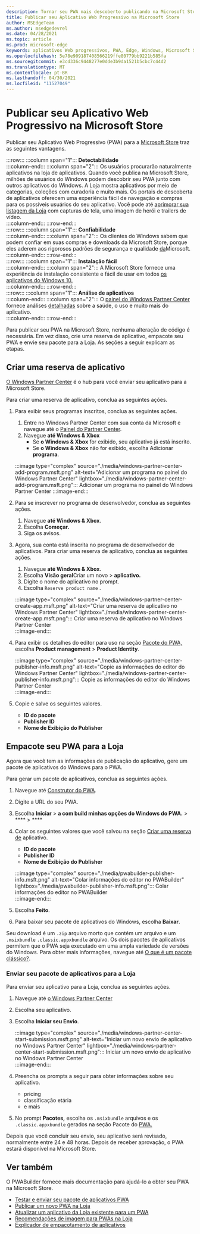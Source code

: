 ```yaml
---
description: Tornar seu PWA mais descoberto publicando na Microsoft Store
title: Publicar seu Aplicativo Web Progressivo na Microsoft Store
author: MSEdgeTeam
ms.author: msedgedevrel
ms.date: 04/28/2021
ms.topic: article
ms.prod: microsoft-edge
keywords: aplicativos Web progressivos, PWA, Edge, Windows, Microsoft Store
ms.openlocfilehash: 5e78e909187408566219ffe80779bb9221b585fa
ms.sourcegitcommit: e3cd336c9448277e0dde3b9da1521b5cbc7c44d2
ms.translationtype: MT
ms.contentlocale: pt-BR
ms.lasthandoff: 04/30/2021
ms.locfileid: "11527049"
---
```

# <a name="publish-your-progressive-web-app-to-the-microsoft-store"></a>Publicar seu Aplicativo Web Progressivo na Microsoft Store  

Publicar seu Aplicativo Web Progressivo \(PWA\) para a [Microsoft Store][WindowsUwpPublishIndex] traz as seguintes vantagens.  

:::row:::
   :::column span="1":::
      **Detectabilidade**  
   :::column-end:::
   :::column span="2":::
      Os usuários procurarão naturalmente aplicativos na loja de aplicativos.  Quando você publica na Microsoft Store, milhões de usuários do Windows podem descobrir seu PWA junto com outros aplicativos do Windows.  A Loja mostra aplicativos por meio de categorias, coleções com curadoria e muito mais.  Os portais de descoberta de aplicativos oferecem uma experiência fácil de navegação e compras para os possíveis usuários do seu aplicativo.  Você pode até [aprimorar sua listagem da Loja][WindowsUwpPublishAppScreenshotsImages] com capturas de tela, uma imagem de herói e trailers de vídeo.  
   :::column-end:::
:::row-end:::  
:::row:::
   :::column span="1":::
      **Confiabilidade**  
   :::column-end:::
   :::column span="2":::
      Os clientes do Windows sabem que podem confiar em suas compras e downloads da Microsoft Store, porque eles aderem aos rigorosos padrões de segurança e qualidade [da][LegalWindowsAgreementsStorePolicies]Microsoft.  
   :::column-end:::
:::row-end:::  
:::row:::
   :::column span="1":::
      **Instalação fácil**  
   :::column-end:::
   :::column span="2":::
      A Microsoft Store fornece uma experiência de instalação consistente e fácil de usar em todos [os aplicativos do Windows 10.][MicrosoftStoreAppsWindows]  
   :::column-end:::
:::row-end:::  
:::row:::
   :::column span="1":::
      **Análise de aplicativos**  
   :::column-end:::
   :::column span="2":::
      O [painel do Windows Partner Center][WindowsUwpPublishIndex] fornece análises [detalhadas][WindowsUwpPublishAnalytics] sobre a saúde, o uso e muito mais do aplicativo.  
   :::column-end:::
:::row-end:::  

Para publicar seu PWA na Microsoft Store, nenhuma alteração de código é necessária.  Em vez disso, crie uma reserva de aplicativo, empacote seu PWA e envie seu pacote para a Loja.  As seções a seguir explicam as etapas.   

## <a name="create-an-app-reservation"></a>Criar uma reserva de aplicativo  

[O Windows Partner Center][MicrosoftPartnerDashboardWindowsOverview] é o hub para você enviar seu aplicativo para a Microsoft Store.  

Para criar uma reserva de aplicativo, conclua as seguintes ações.  

1.  Para exibir seus programas inscritos, conclua as seguintes ações.  
    1.  Entre no Windows Partner Center com sua conta da Microsoft e navegue até o [Painel do Partner Center][MicrosoftPartnerDashboardHome].  
    1.  Navegue **até Windows & Xbox**  
        *   Se **o Windows & Xbox** for exibido, seu aplicativo já está inscrito.  
        *   Se **o Windows & Xbox** não for exibido, escolha Adicionar **programa**.  
    
    :::image type="complex" source="./media/windows-partner-center-add-program.msft.png" alt-text="Adicionar um programa no painel do Windows Partner Center" lightbox="./media/windows-partner-center-add-program.msft.png":::
       Adicionar um programa no painel do Windows Partner Center
    :::image-end:::  
    
1.  Para se inscrever no programa de desenvolvedor, conclua as seguintes ações.  
    1.  Navegue **até Windows & Xbox**.  
    1.  Escolha **Começar.**  
    1.  Siga os avisos.  
1.  Agora, sua conta está inscrita no programa de desenvolvedor de aplicativos. Para criar uma reserva de aplicativo, conclua as seguintes ações.  
    1.  Navegue **até Windows & Xbox**.  
    1.  Escolha **Visão geral**Criar um novo  >  **aplicativo.**  
    1.  Digite o nome do aplicativo no prompt.  
    1.  Escolha `Reserve product name` .  
        
    :::image type="complex" source="./media/windows-partner-center-create-app.msft.png" alt-text="Criar uma reserva de aplicativo no Windows Partner Center" lightbox="./media/windows-partner-center-create-app.msft.png":::
       Criar uma reserva de aplicativo no Windows Partner Center  
    :::image-end:::  
    
1.  Para exibir os detalhes do editor para uso na seção [Pacote do PWA,](#package-your-pwa-for-the-store) escolha **Product management**  >  **Product Identity**.  
    
    :::image type="complex" source="./media/windows-partner-center-publisher-info.msft.png" alt-text="Copie as informações do editor do Windows Partner Center" lightbox="./media/windows-partner-center-publisher-info.msft.png":::
       Copie as informações do editor do Windows Partner Center  
    :::image-end:::  
    
1.  Copie e salve os seguintes valores.  
    *   **ID do pacote**  
    *   **Publisher ID**  
    *   **Nome de Exibição do Publisher**  
        
## <a name="package-your-pwa-for-the-store"></a>Empacote seu PWA para a Loja 

Agora que você tem as informações de publicação do aplicativo, gere um pacote de aplicativos do Windows para o PWA.

Para gerar um pacote de aplicativos, conclua as seguintes ações.  

1.  Navegue até [Construtor do PWA][PwabuilderMain].  
1.  Digite a URL do seu PWA.  
1.  Escolha **Iniciar**  >  **a com build minhas opções do Windows do PWA.**  >  ****  >  ****  
1.  Colar os seguintes valores que você salvou na seção [Criar uma reserva de](#create-an-app-reservation) aplicativo.  
    *   **ID do pacote**  
    *   **Publisher ID**  
    *   **Nome de Exibição do Publisher**  
        
    :::image type="complex" source="./media/pwabuilder-publisher-info.msft.png" alt-text="Colar informações do editor no PWABuilder" lightbox="./media/pwabuilder-publisher-info.msft.png":::
       Colar informações do editor no PWABuilder  
    :::image-end:::  
    
1.  Escolha **Feito**.  
1.  Para baixar seu pacote de aplicativos do Windows, escolha **Baixar**.

Seu download é um `.zip` arquivo morto que contém um arquivo e um `.msixbundle` `.classic.appxbundle` arquivo.  Os dois pacotes de aplicativos permitem que o PWA seja executado em uma ampla variedade de versões do Windows.  Para obter mais informações, navegue até [O que é um pacote clássico?][GithubPwaBuilderPwabuilderWindowsChromiumDocsClassicPackageMd].  

### <a name="submit-your-app-package-to-the-store"></a>Enviar seu pacote de aplicativos para a Loja  

Para enviar seu aplicativo para a Loja, conclua as seguintes ações.  

1.  Navegue até [o Windows Partner Center][MicrosoftPartnerDashboardWindowsOverview] 
1.  Escolha seu aplicativo.  
1.  Escolha **Iniciar seu Envio**.  
    
    :::image type="complex" source="./media/windows-partner-center-start-submission.msft.png" alt-text="Iniciar um novo envio de aplicativo no Windows Partner Center" lightbox="./media/windows-partner-center-start-submission.msft.png":::
       Iniciar um novo envio de aplicativo no Windows Partner Center  
    :::image-end:::  
    
1.  Preencha os prompts a seguir para obter informações sobre seu aplicativo.
    *   pricing  
    *   classificação etária  
    *   e mais  
        
1.  No prompt **Pacotes,** escolha os `.msixbundle` arquivos e os `.classic.appxbundle` gerados na seção Pacote do [PWA.](#package-your-pwa-for-the-store)  
    
Depois que você concluir seu envio, seu aplicativo será revisado, normalmente entre 24 e 48 horas.  Depois de receber aprovação, o PWA estará disponível na Microsoft Store.  

## <a name="see-also"></a>Ver também  

O PWABuilder fornece mais documentação para ajudá-lo a obter seu PWA na Microsoft Store.  

*   [Testar e enviar seu pacote de aplicativos PWA][GithubPwaBuilderPwabuilderWindowsChromiumDocsNextStepsMd]  
*   [Publicar um novo PWA na Loja][GithubPwaBuilderPwabuilderWindowsChromiumDocsPublishNewAppMd]  
*   [Atualizar um aplicativo da Loja existente para um PWA][GithubPwaBuilderPwabuilderWindowsChromiumDocsUpdateExistingAppMd]  
*   [Recomendações de imagem para PWAs na Loja][GithubPwaBuilderPwabuilderWindowsChromiumDocsImageRecommendationsMd]  
*   [Explicador de empacotamento de aplicativos][GithubPwaBuilderPwabuilderWindowsChromiumDocsClassicPackageMd]  

<!-- links -->  

[LegalWindowsAgreementsStorePolicies]: /legal/windows/agreements/store-policies "Políticas da Microsoft Store | Microsoft Docs"  

[WindowsUwpPublishAnalytics]: /windows/uwp/publish/analytics "Analisar o desempenho do aplicativo | Microsoft Docs"  
[WindowsUwpPublishAppScreenshotsImages]: /windows/uwp/publish/app-screenshots-and-images "Capturas de tela, imagens e trailers do aplicativo | Microsoft Docs"  
[WindowsUwpPublishIndex]: /windows/uwp/publish/index "Publicar aplicativos e jogos do Windows | Microsoft Docs"  

[MicrosoftPartnerDashboardHome]: https://partner.microsoft.com/dashboard/home "Home | Microsoft Partner Center"  
[MicrosoftPartnerDashboardWindowsOverview]: https://partner.microsoft.com/dashboard/windows/overview "Recursos para parceiros | Microsoft Partner Center"  

[MicrosoftStoreAppsWindows]: https://www.microsoft.com/store/apps/windows "Aplicativos do Windows | Microsoft Store"  

[WindowsBlogWindowsdeveloperHostedAppModel]: https://blogs.windows.com/windowsdeveloper/hosted-app-model "Modelo de aplicativo hospedado | Blog do Desenvolvedor do Windows"  

[GithubPwaBuilderPwabuilderWindowsChromiumDocsClassicPackageMd]: https://github.com/pwa-builder/pwabuilder-windows-chromium-docs/blob/master/classic-package.md "O que é um pacote clássico? | GitHub"  
[GithubPwaBuilderPwabuilderWindowsChromiumDocsImageRecommendationsMd]: https://github.com/pwa-builder/pwabuilder-windows-chromium-docs/blob/master/image-recommendations.md "Recomendações de imagem para pacotes PWA do Windows | GitHub"  
[GithubPwaBuilderPwabuilderWindowsChromiumDocsNextStepsMd]: https://github.com/pwa-builder/pwabuilder-windows-chromium-docs/blob/master/next-steps.md "Próximas etapas para obter seu PWA no microsoft store | GitHub"  
[GithubPwaBuilderPwabuilderWindowsChromiumDocsPublishNewAppMd]: https://github.com/pwa-builder/pwabuilder-windows-chromium-docs/blob/master/publish-new-app.md "Publicar um novo aplicativo na loja | GitHub"  
[GithubPwaBuilderPwabuilderWindowsChromiumDocsUpdateExistingAppMd]: https://github.com/pwa-builder/pwabuilder-windows-chromium-docs/blob/master/update-existing-app.md "Atualizar um aplicativo existente na loja | GitHub"  

[PwabuilderMain]: https://www.pwabuilder.com "PWABuilder"  
